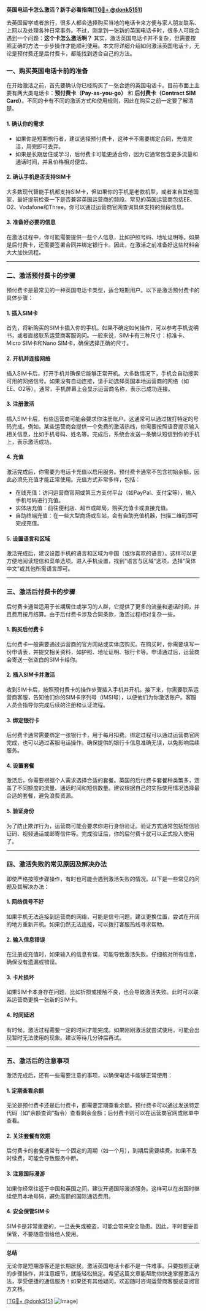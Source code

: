 **英国电话卡怎么激活？新手必看指南[[TG💪+ @donk5151](https://t.me/s/donk5151)]**

去英国留学或者旅行，很多人都会选择购买当地的电话卡来方便与家人朋友联系、上网以及处理各种日常事务。不过，刚拿到一张新的英国电话卡时，很多人可能会遇到一个问题：**这个卡怎么激活啊？** 其实，激活英国电话卡并不复杂，但需要按照正确的方法一步步操作才能顺利使用。本文将详细介绍如何激活英国电话卡，无论是预付费还是后付费卡，都能找到适合自己的方法。

### 一、购买英国电话卡前的准备

在开始激活之前，首先要确认你已经购买了一张合适的英国电话卡。目前市面上主要有两大类电话卡：**预付费卡（Pay-as-you-go）** 和 **后付费卡（Contract SIM Card）**。不同的卡有不同的激活方式和使用规则，因此在购买之前一定要了解清楚。

#### 1. 确认你的需求
- 如果你是短期旅行者，建议选择预付费卡，这种卡不需要绑定合同，充值灵活，用完即可丢弃。
- 如果是长期居住或学习，后付费卡可能更适合你，因为它通常包含更多流量和通话时间，并且价格相对便宜。

#### 2. 确认手机是否支持SIM卡
大多数现代智能手机都支持SIM卡，但如果你的手机是老款机型，或者来自其他国家，最好提前检查一下是否兼容英国运营商的频段。常见的英国运营商包括EE、O2、Vodafone和Three。你可以通过运营商官网查询具体支持的频段信息。

#### 3. 准备好必要的信息
在激活过程中，你可能需要提供一些个人信息，比如护照号码、地址证明等。如果是后付费卡，还需要签署合同并绑定银行卡。因此，在激活之前准备好这些材料会大大加快流程。

---

### 二、激活预付费卡的步骤

预付费卡是最常见的一种英国电话卡类型，适合短期用户。以下是激活预付费卡的具体步骤：

#### 1. 插入SIM卡
首先，将新购买的SIM卡插入你的手机。如果不确定如何操作，可以参考手机说明书，或者直接联系运营商客服询问。一般来说，SIM卡有三种尺寸：标准卡、Micro SIM卡和Nano SIM卡，确保选择正确的尺寸。

#### 2. 开机并连接网络
插入SIM卡后，打开手机并确保它能够正常开机。大多数情况下，手机会自动搜索可用的网络信号。如果没有自动连接，请手动选择英国本地运营商的网络（如EE、O2等）。通常，手机屏幕上会显示运营商名称，表示已成功连接。

#### 3. 注册激活
插入SIM卡后，有些运营商可能会要求你注册账户。这通常可以通过拨打特定的号码完成。例如，某些运营商会提供一个免费的激活热线，你需要按照语音提示输入相关信息，比如手机号码、姓名等。完成后，系统会发送一条确认短信到你的手机上，表示激活成功。

#### 4. 充值
激活完成后，你需要为电话卡充值以启用服务。预付费卡通常不包含初始余额，因此必须先充值才能正常使用。充值方式非常多样，包括：
- 在线充值：访问运营商官网或第三方支付平台（如PayPal、支付宝等），输入手机号码进行充值。
- 实体店充值：前往便利店、超市或邮局，购买充值卡或直接充值。
- 自助终端充值：在一些大型商场或车站，会有自助充值机器，扫描二维码即可完成充值。

#### 5. 设置语言和区域
激活完成后，建议设置手机的语言和区域为中国（或你喜欢的语言）。这样可以更方便地阅读短信和菜单选项。进入手机设置，找到“语言与区域”选项，选择“简体中文”或其他所需语言即可。

---

### 三、激活后付费卡的步骤

后付费卡通常适用于长期居住或学习的人群，它提供了更多的流量和通话时间，并且费用按月结算。由于后付费卡涉及合同条款，激活过程相对复杂一些。

#### 1. 购买后付费卡
后付费卡一般需要通过运营商的官方网站或实体店购买。在购买时，你需要填写一份申请表，并提交相关资料，如护照、地址证明、银行卡等。申请通过后，运营商会寄送一张空白的SIM卡给你。

#### 2. 插入SIM卡并激活
收到SIM卡后，按照预付费卡的操作步骤插入手机并开机。接下来，你需要联系运营商客服，告知他们你的SIM卡序列号（IMSI号），以便他们为你激活账户。客服人员会指导你完成后续的注册和认证流程。

#### 3. 绑定银行卡
后付费卡通常需要绑定一张银行卡，用于每月扣费。绑定过程可以通过运营商官网完成，也可以通过客服电话操作。确保提供的银行卡信息准确无误，以免影响后续服务。

#### 4. 设置套餐
激活后，你需要根据个人需求选择合适的套餐。英国的后付费卡套餐种类繁多，涵盖了不同额度的流量、通话时间和短信数量。建议根据自己的实际使用情况选择最合适的套餐，避免浪费资源。

#### 5. 验证身份
为了防止欺诈行为，运营商可能会要求你进行身份验证。验证方式通常包括短信验证码、视频通话或邮寄信件等。完成验证后，你的后付费卡就可以正式投入使用了。

---

### 四、激活失败的常见原因及解决办法

即使严格按照步骤操作，有时也可能会遇到激活失败的情况。以下是一些常见的问题及其解决办法：

#### 1. 网络信号不好
如果手机无法连接到运营商的网络，可能是信号问题。建议更换位置，尝试在开阔的地方重新开机。如果仍然无法连接，可以拨打客服热线寻求帮助。

#### 2. 输入信息错误
在注册或充值时，如果输入的信息有误，可能导致激活失败。仔细核对所有信息，确保没有遗漏或错误。

#### 3. 卡片损坏
如果SIM卡本身存在问题，比如折损或接触不良，也会导致激活失败。此时可以联系运营商更换一张新的SIM卡。

#### 4. 时间延迟
有时候，激活过程需要一定的时间才能完成。如果刚刚激活就尝试使用，可能会出现暂时无法使用的现象。建议等待几分钟后再试。

---

### 五、激活后的注意事项

激活完成后，还有一些需要注意的事项，以确保电话卡能够正常使用：

#### 1. 定期查看余额
无论是预付费卡还是后付费卡，都需要定期查看余额。预付费卡可以通过发送特定代码（如“余额查询”指令）查看剩余金额；后付费卡则可以在运营商官网或账单中查看。

#### 2. 关注套餐有效期
后付费卡的套餐通常有一个固定的周期（如一个月），到期后需要续费。如果不及时续费，可能会导致服务中断。

#### 3. 注意国际漫游
如果你经常往返于中国和英国之间，建议开通国际漫游服务。这样可以在出国时继续使用本地号码，避免高额的国际通话费用。

#### 4. 安全保管SIM卡
SIM卡是非常重要的，一旦丢失或被盗，可能会带来安全隐患。因此，平时要妥善保管，不要随意借给他人使用。

---

**总结**

无论你是短期游客还是长期居民，激活英国电话卡都不是一件难事。只要按照正确的步骤操作，并注意细节，就能轻松搞定。希望这篇文章能帮助你快速掌握激活方法，享受便捷的通信服务！如果还有其他疑问，欢迎随时咨询运营商客服或查阅官方文档。

[[TG💪+ @donk5151](https://t.me/s/donk5151) ![Image](https://i.postimg.cc/rwNCRYN7/Snipaste-2025-04-30-17-27-05.png)]